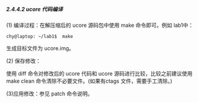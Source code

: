 
##### 2.4.4.2 ucore 代码编译

(1) 编译过程：在解压缩后的 ucore 源码包中使用 make 命令即可。例如 lab1中：

	chy@laptop: ~/lab1$  make

生成目标文件为 ucore.img。

(2) 保存修改：

使用 diff 命令对修改后的 ucore 代码和 ucore 源码进行比较，比较之前建议使用 make clean 命令清除不必要文件。(如果有ctags 文件，需要手工清除。)

(3)应用修改：参见 patch 命令说明。

